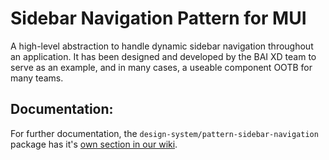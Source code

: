 # Sidebar Navigation Pattern for MUI

A high-level abstraction to handle dynamic sidebar navigation throughout an application. It has been designed and developed by the BAI XD team to serve as an example, and in many cases, a useable component OOTB for many teams.

## Documentation:

For further documentation, the `design-system/pattern-sidebar-navigation` package has it's [own section in our wiki](https://github.com/swt-xd/Shared-Frontend/wiki/Sidebar-Navigation-Home).
